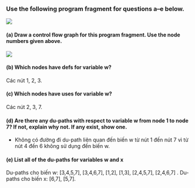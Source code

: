 ### Use the following program fragment for questions a–e below.
![](Images/7.3-1.png)

#### (a) Draw a control flow graph for this program fragment. Use the node numbers given above.
![](image/7.3-1.jpg)

#### (b) Which nodes have defs for variable w?
Các nút 1, 2, 3.

#### (c) Which nodes have uses for variable w?
Các nút 2, 3, 7.

#### (d) Are there any du-paths with respect to variable w from node 1 to node 7? If not, explain why not. If any exist, show one.
- Không có đường đi du-path liên quan đến biến w từ nút 1 đến nút 7 vì từ nút 4 đến 6 không sử dụng đến biến w.

#### (e) List all of the du-paths for variables w and x
Du-paths cho biến w: [3,4,5,7], [3,4,6,7], [1,2], [1,3], [2,4,5,7], [2,4,6,7] .
Du-paths cho biến x: [6,7], [5,7].
